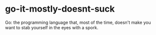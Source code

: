 # go-it-mostly-doesnt-suck

Go: the programming language that, most of the time, doesn't make you want to stab yourself in the eyes with a spork.
